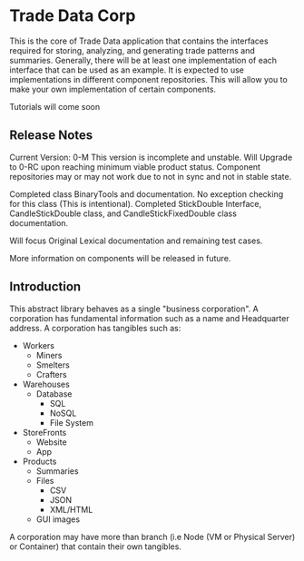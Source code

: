 # Trade Data Corp

This is the core of Trade Data application that contains the interfaces required for storing, analyzing, and generating trade patterns and summaries.
Generally, there will be at least one implementation of each interface that can be used as an example. It is expected to use implementations in different component repositories.
This will allow you to make your own implementation of certain components.

Tutorials will come soon

## Release Notes

Current Version: 0-M
This version is incomplete and unstable. Will Upgrade to 0-RC upon reaching minimum viable product status.
Component repositories may or may not work due to not in sync and not in stable state.

Completed class BinaryTools and documentation. No exception checking for this class (This is intentional).
Completed StickDouble Interface, CandleStickDouble class, and CandleStickFixedDouble class documentation.

Will focus Original Lexical documentation and remaining test cases.

More information on components will be released in future.

## Introduction

This abstract library behaves as a single "business corporation". A corporation has fundamental information such as a name and Headquarter address.
A corporation has tangibles such as:
- Workers
  - Miners
  - Smelters
  - Crafters
- Warehouses
  - Database
	- SQL
	- NoSQL
	- File System
- StoreFronts
  - Website
  - App
- Products
  - Summaries
  - Files
    - CSV
	- JSON
	- XML/HTML
  - GUI images

A corporation may have more than branch (i.e Node (VM or Physical Server) or Container) that contain their own tangibles.
